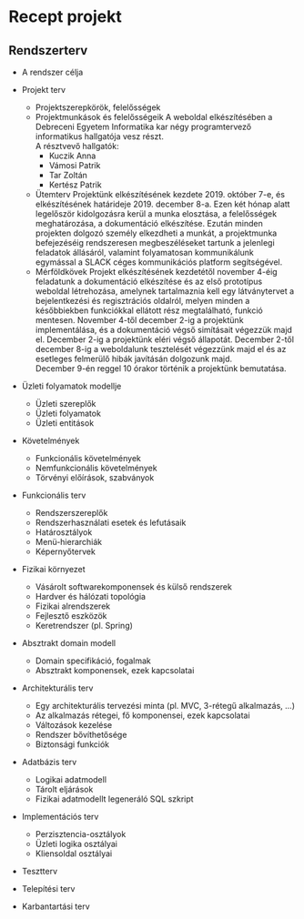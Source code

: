 # Recept projekt

Rendszerterv
---
- A rendszer célja
- Projekt terv
    - Projektszerepkörök, felelősségek
    - Projektmunkások és felelősségeik
        A weboldal elkészítésében a Debreceni Egyetem Informatika kar  négy programtervező informatikus hallgatója vesz részt.  
        A résztvevő hallgatók:
        - Kuczik Anna
        - Vámosi Patrik
        - Tar Zoltán
        - Kertész Patrik
    - Ütemterv
        Projektünk elkészítésének kezdete 2019. október 7-e, és elkészítésének határideje 2019. december 8-a. Ezen két hónap alatt legelőször kidolgozásra kerül a munka elosztása, a felelősségek meghatározása, a dokumentáció elkészítése. Ezután minden projekten dolgozó személy elkezdheti a munkát, a projektmunka befejezéséig rendszeresen megbeszéléseket tartunk a jelenlegi feladatok állásáról, valamint folyamatosan kommunikálunk egymással a SLACK céges kommunikációs platform segítségével.  
    - Mérföldkövek
        Projekt elkészítésének kezdetétől november 4-éig feladatunk a dokumentáció elkészítése és az első prototípus weboldal létrehozása, amelynek tartalmaznia kell egy látványtervet a bejelentkezési és regisztrációs oldalról, melyen minden a későbbiekben funkciókkal ellátott rész megtalálható, funkció mentesen. 
        November 4-től december 2-ig a projektünk implementálása, és a dokumentáció végső simításait végezzük majd el. December 2-ig a projektünk eléri végső állapotát.
        December 2-től december 8-ig a weboldalunk tesztelését végezzünk majd el és az esetleges felmerülő hibák javításán dolgozunk majd.  
        December 9-én reggel 10 órakor történik a projektünk bemutatása.
- Üzleti folyamatok modellje
  - Üzleti szereplők
  - Üzleti folyamatok
  - Üzleti entitások
- Követelmények
  - Funkcionális követelmények
  - Nemfunkcionális követelmények
  - Törvényi előírások, szabványok 
- Funkcionális terv
  - Rendszerszereplők
  - Rendszerhasználati esetek és lefutásaik
  - Határosztályok
  - Menü-hierarchiák
  - Képernyőtervek
- Fizikai környezet


  - Vásárolt softwarekomponensek és külső rendszerek
  - Hardver és hálózati topológia
  - Fizikai alrendszerek
  - Fejlesztő eszközök
  - Keretrendszer (pl. Spring)
- Absztrakt domain modell
  - Domain specifikáció, fogalmak
  - Absztrakt komponensek, ezek kapcsolatai
  
- Architekturális terv
  - Egy architekturális tervezési minta (pl. MVC, 3-rétegű alkalmazás, …)
  - Az alkalmazás rétegei, fő komponensei, ezek kapcsolatai
  - Változások kezelése
  - Rendszer bővíthetősége
  - Biztonsági funkciók
  
- Adatbázis terv
  - Logikai adatmodell
  - Tárolt eljárások
  - Fizikai adatmodellt legeneráló SQL szkript
  
- Implementációs terv
  - Perzisztencia-osztályok
  - Üzleti logika osztályai
  - Kliensoldal osztályai
  
- Tesztterv
 
- Telepítési terv

- Karbantartási terv
